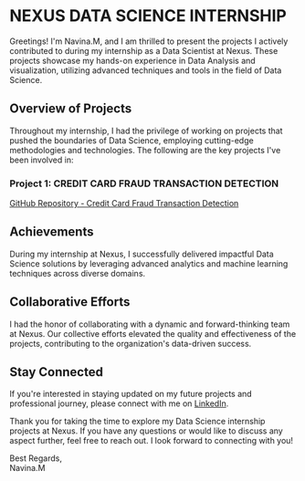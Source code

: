 # NEXUS DATA SCIENCE INTERNSHIP
Greetings! I'm Navina.M, and I am thrilled to present the projects I actively contributed to during my internship as a Data Scientist at Nexus. These projects showcase my hands-on experience in Data Analysis and visualization, utilizing advanced techniques and tools in the field of Data Science.

## Overview of Projects
Throughout my internship, I had the privilege of working on projects that pushed the boundaries of Data Science, employing cutting-edge methodologies and technologies. The following are the key projects I've been involved in:

### Project 1: CREDIT CARD FRAUD TRANSACTION DETECTION


[GitHub Repository - Credit Card Fraud Transaction Detection]()

## Achievements
During my internship at Nexus, I successfully delivered impactful Data Science solutions by leveraging advanced analytics and machine learning techniques across diverse domains.

## Collaborative Efforts
I had the honor of collaborating with a dynamic and forward-thinking team at Nexus. Our collective efforts elevated the quality and effectiveness of the projects, contributing to the organization's data-driven success.

## Stay Connected
If you're interested in staying updated on my future projects and professional journey, please connect with me on [LinkedIn](https://www.linkedin.com/in/navina-murugadas2000).

Thank you for taking the time to explore my Data Science internship projects at Nexus. If you have any questions or would like to discuss any aspect further, feel free to reach out. I look forward to connecting with you!

Best Regards,  
Navina.M
